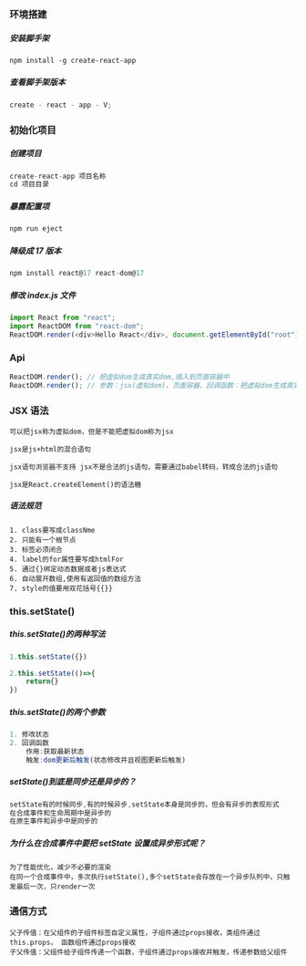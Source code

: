 ### 环境搭建

##### 安装脚手架

```markdown
npm install -g create-react-app
```

##### 查看脚手架版本

```js
create - react - app - V;
```

### 初始化项目

##### 创建项目

```js
create-react-app 项目名称
cd 项目目录
```

##### 暴露配置项

```js
npm run eject
```

##### 降级成 17 版本

```js
npm install react@17 react-dom@17
```

##### 修改 index.js 文件

```js
import React from "react";
import ReactDOM from "react-dom";
ReactDOM.render(<div>Hello React</div>, document.getElementById("root"));
```

### Api

```jsx
ReactDOM.render(); // 把虚拟dom生成真实dom,插入到页面容器中
ReactDOM.render(); // 参数：jsx(虚拟dom)、页面容器、回调函数：把虚拟dom生成真实dom插入到页面容器中之后立刻调用
```

### JSX 语法

```
可以把jsx称为虚拟dom，但是不能把虚拟dom称为jsx

jsx是js+html的混合语句

jsx语句浏览器不支持 jsx不是合法的js语句，需要通过babel转码，转成合法的js语句

jsx是React.createElement()的语法糖
```

##### 语法规范

```
1. class要写成classNme
2. 只能有一个根节点
3. 标签必须闭合
4. label的for属性要写成htmlFor
5. 通过{}绑定动态数据或者js表达式
6. 自动展开数组,使用有返回值的数组方法
7. style的值要用双花括号{{}}
```

### this.setState()

##### this.setState()的两种写法

```jsx
1.this.setState({})

2.this.setState(()=>{
	return{}
})
```

##### this.setState()的两个参数

```jsx
1. 修改状态
2. 回调函数
	作用:获取最新状态
	触发:dom更新后触发(状态修改并且视图更新后触发)
```

##### setState()到底是同步还是异步的？

```jsx
setState有的时候同步,有的时候异步,setState本身是同步的，但会有异步的表现形式
在合成事件和生命周期中是异步的
在原生事件和异步中是同步的
```

##### 为什么在合成事件中要把 setState 设置成异步形式呢？

```
为了性能优化，减少不必要的渲染
在同一个合成事件中，多次执行setState(),多个setState会存放在一个异步队列中，只触发最后一次，只render一次
```

### 通信方式

```
父子传值：在父组件的子组件标签自定义属性，子组件通过props接收，类组件通过this.props， 函数组件通过props接收
子父传值：父组件给子组件传递一个函数，子组件通过props接收并触发，传递参数给父组件
```
